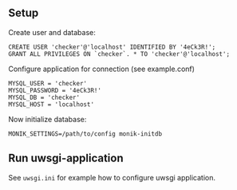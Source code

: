 Setup
-----

Create user and database:
```
CREATE USER 'checker'@'localhost' IDENTIFIED BY '4eCk3R!';
GRANT ALL PRIVILEGES ON `checker`. * TO 'checker'@'localhost';
```

Configure application for connection (see example.conf)
```
MYSQL_USER = 'checker'
MYSQL_PASSWORD = '4eCk3R!'
MYSQL_DB = 'checker'
MYSQL_HOST = 'localhost'
```

Now initialize database:
```
MONIK_SETTINGS=/path/to/config monik-initdb
```

Run uwsgi-application
---------------------

See `uwsgi.ini` for example how to configure uwsgi application.
